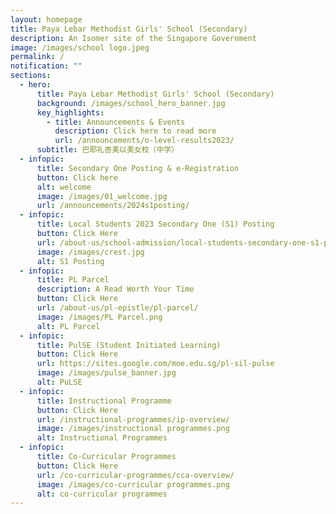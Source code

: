 ```yaml
---
layout: homepage
title: Paya Lebar Methodist Girls' School (Secondary)
description: An Isomer site of the Singapore Government
image: /images/school logo.jpeg
permalink: /
notification: ""
sections:
  - hero:
      title: Paya Lebar Methodist Girls' School (Secondary)
      background: /images/school_hero_banner.jpg
      key_highlights:
        - title: Announcements & Events
          description: Click here to read more
          url: /announcements/o-level-results2023/
      subtitle: 巴耶礼峇美以美女校（中学）
  - infopic:
      title: Secondary One Posting & e-Registration
      button: Click here
      alt: welcome
      image: /images/01_welcome.jpg
      url: /announcements/2024s1posting/
  - infopic:
      title: Local Students 2023 Secondary One (S1) Posting
      button: Click Here
      url: /about-us/school-admission/local-students-secondary-one-s1-posting/
      image: /images/crest.jpg
      alt: S1 Posting
  - infopic:
      title: PL Parcel
      description: A Read Worth Your Time
      button: Click Here
      url: /about-us/pl-epistle/pl-parcel/
      image: /images/PL Parcel.png
      alt: PL Parcel
  - infopic:
      title: PulSE (Student Initiated Learning)
      button: Click Here
      url: https://sites.google.com/moe.edu.sg/pl-sil-pulse
      image: /images/pulse_banner.jpg
      alt: PuLSE
  - infopic:
      title: Instructional Programme
      button: Click Here
      url: /instructional-programmes/ip-overview/
      image: /images/instructional programmes.png
      alt: Instructional Programmes
  - infopic:
      title: Co-Curricular Programmes
      button: Click Here
      url: /co-curricular-programmes/cca-overview/
      image: /images/co-curricular programmes.png
      alt: co-curricular programmes
---
```

